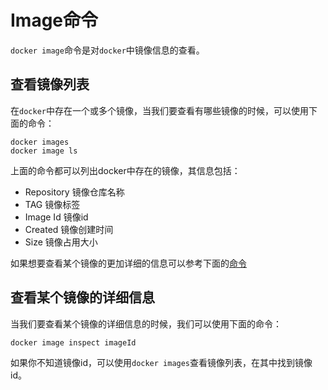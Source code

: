 # Image命令

`docker image`命令是对`docker`中镜像信息的查看。

## 查看镜像列表

在`docker`中存在一个或多个镜像，当我们要查看有哪些镜像的时候，可以使用下面的命令：
```shell
docker images
docker image ls
```

上面的命令都可以列出docker中存在的镜像，其信息包括：

- Repository  镜像仓库名称
- TAG  镜像标签
- Image Id  镜像id
- Created  镜像创建时间
- Size  镜像占用大小

如果想要查看某个镜像的更加详细的信息可以参考下面的[命令](##查看某个镜像的详细信息)

## 查看某个镜像的详细信息

当我们要查看某个镜像的详细信息的时候，我们可以使用下面的命令：
```shell
docker image inspect imageId
```

如果你不知道镜像id，可以使用`docker images`查看镜像列表，在其中找到镜像id。